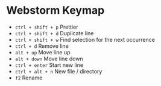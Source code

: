 # Webstorm Keymap

- `ctrl + shift + p` Prettier
- `ctrl + shift + d` Duplicate line
- `ctrl + shift + w` Find selection for the next occurrence
- `ctrl + d` Remove line
- `alt + up` Move line up
- `alt + down` Move line down
- `ctrl + enter` Start new line
- `ctrl + alt + n` New file / directory
- `f2` Rename
